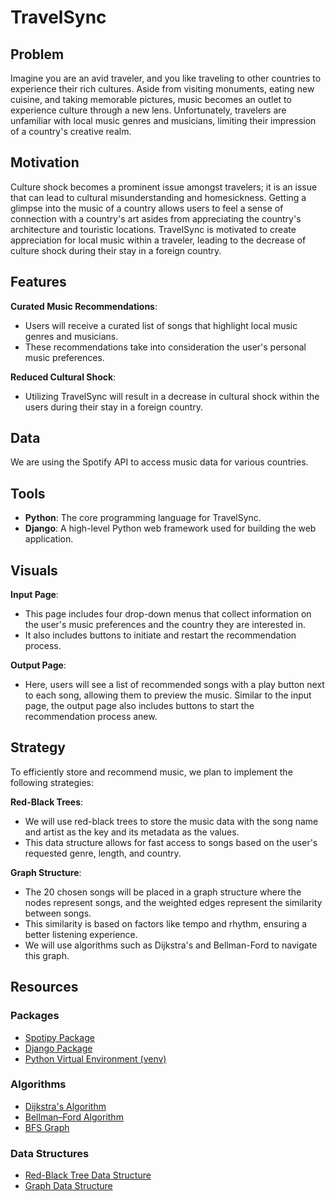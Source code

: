 # TravelSync
## Problem
Imagine you are an avid traveler, and you like traveling to other countries to experience their rich cultures. Aside from visiting monuments, eating new cuisine, and taking memorable pictures, music becomes an outlet to experience culture through a new lens. Unfortunately, travelers are unfamiliar with local music genres and musicians, limiting their impression of a country's creative realm.

## Motivation
Culture shock becomes a prominent issue amongst travelers; it is an issue that can lead to cultural misunderstanding and homesickness. Getting a glimpse into the music of a country allows users to feel a sense of connection with a country's art asides from appreciating the country's architecture and touristic locations. TravelSync is motivated to create appreciation for local music within a traveler, leading to the decrease of culture shock during their stay in a foreign country.

## Features

**Curated Music Recommendations**: 
* Users will receive a curated list of songs that highlight local music genres and musicians. 
* These recommendations take into consideration the user's personal music preferences.

**Reduced Cultural Shock**: 
  * Utilizing TravelSync will result in a decrease in cultural shock within the users during their stay in a foreign country.

## Data
 We are using the Spotify API to access music data for various countries. 

## Tools
* **Python**: The core programming language for TravelSync.
* **Django**: A high-level Python web framework used for building the web application.
## Visuals

 **Input Page**: 
* This page includes four drop-down menus that collect information on the user's music preferences and the country they are interested in. 
* It also includes buttons to initiate and restart the recommendation process.

 **Output Page**: 
  * Here, users will see a list of recommended songs with a play button next to each song, allowing them to preview the music. Similar to the input page, the output page also includes buttons to start the recommendation process anew.

## Strategy
To efficiently store and recommend music, we plan to implement the following strategies:

 **Red-Black Trees**: 
 * We will use red-black trees to store the music data with the song name and artist as the key and its metadata as the values. 
 * This data structure allows for fast access to songs based on the user's requested genre, length, and country.

 **Graph Structure**: 
 * The 20 chosen songs will be placed in a graph structure where the nodes represent songs, and the weighted edges represent the similarity between songs. 
 * This similarity is based on factors like tempo and rhythm, ensuring a better listening experience. 
 * We will use algorithms such as Dijkstra's and Bellman-Ford to navigate this graph.

## Resources
### Packages
* [Spotipy Package](https://spotipy.readthedocs.io/en/2.22.1/)
* [Django Package](https://docs.djangoproject.com/en/4.2/)
* [Python Virtual Environment (venv)](https://docs.python.org/3/library/venv.html)

### Algorithms
* [Dijkstra's Algorithm](https://www.scaler.com/topics/data-structures/dijkstra-algorithm/)
* [Bellman–Ford Algorithm](https://www.geeksforgeeks.org/bellman-ford-algorithm-dp-23/)
* [BFS Graph](https://www.geeksforgeeks.org/breadth-first-search-or-bfs-for-a-graph/)

### Data Structures
* [Red-Black Tree Data Structure](https://www.geeksforgeeks.org/introduction-to-red-black-tree/)
* [Graph Data Structure](https://www.geeksforgeeks.org/graph-data-structure-and-algorithms/)